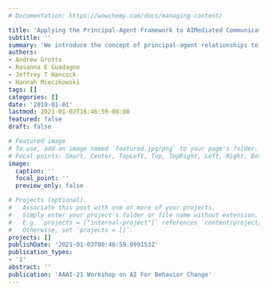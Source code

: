 ```yaml
---
# Documentation: https://wowchemy.com/docs/managing-content/

title: 'Applying the Principal-Agent Framework to AIMediated Communication: Psychological Implications*'
subtitle: ''
summary: 'We introduce the concept of principal-agent relationships to AI-Mediated Communication (AI-MC) and discuss its applications across the social sciences, focusing on the psychological implications.'
authors:
- Andrew Grotto
- Rosanna E Guadagno
- Jeffrey T Hancock
- Hannah Mieczkowski
tags: []
categories: []
date: '2019-01-01'
lastmod: 2021-01-02T16:46:59-08:00
featured: false
draft: false

# Featured image
# To use, add an image named `featured.jpg/png` to your page's folder.
# Focal points: Smart, Center, TopLeft, Top, TopRight, Left, Right, BottomLeft, Bottom, BottomRight.
image:
  caption: ''
  focal_point: ''
  preview_only: false

# Projects (optional).
#   Associate this post with one or more of your projects.
#   Simply enter your project's folder or file name without extension.
#   E.g. `projects = ["internal-project"]` references `content/project/deep-learning/index.md`.
#   Otherwise, set `projects = []`.
projects: []
publishDate: '2021-01-03T00:46:59.099153Z'
publication_types:
- '1'
abstract: ''
publication: 'AAAI-21 Workshop on AI For Behavior Change'
---
```

